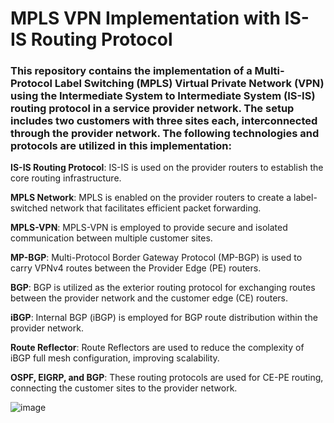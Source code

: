 # MPLS VPN Implementation with IS-IS Routing Protocol

### This repository contains the implementation of a Multi-Protocol Label Switching (MPLS) Virtual Private Network (VPN) using the Intermediate System to Intermediate System (IS-IS) routing protocol in a service provider network. The setup includes two customers with three sites each, interconnected through the provider network. The following technologies and protocols are utilized in this implementation:

**IS-IS Routing Protocol**: IS-IS is used on the provider routers to establish the core routing infrastructure.

**MPLS Network**: MPLS is enabled on the provider routers to create a label-switched network that facilitates efficient packet forwarding.

**MPLS-VPN**: MPLS-VPN is employed to provide secure and isolated communication between multiple customer sites.

**MP-BGP**: Multi-Protocol Border Gateway Protocol (MP-BGP) is used to carry VPNv4 routes between the Provider Edge (PE) routers.

**BGP**: BGP is utilized as the exterior routing protocol for exchanging routes between the provider network and the customer edge (CE) routers.

**iBGP**: Internal BGP (iBGP) is employed for BGP route distribution within the provider network.

**Route Reflector**: Route Reflectors are used to reduce the complexity of iBGP full mesh configuration, improving scalability.

**OSPF, EIGRP, and BGP**: These routing protocols are used for CE-PE routing, connecting the customer sites to the provider network.

![image](https://github.com/mbaniadam/MPLS-VPN-on-IS-IS/assets/75830370/9ed5d5a7-3615-4137-acdc-14fa707c11ea)


